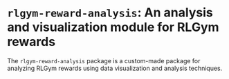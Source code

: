 # `rlgym-reward-analysis`: An analysis and visualization module for RLGym rewards

The `rlgym-reward-analysis` package is a custom-made package for analyzing RLGym rewards using data visualization and analysis
techniques.
